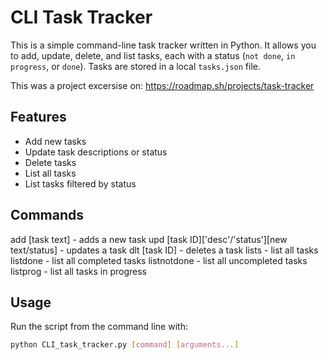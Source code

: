 # CLI Task Tracker

This is a simple command-line task tracker written in Python. It allows you to add, update, delete, and list tasks, each with a status (`not done`, `in progress`, or `done`). Tasks are stored in a local `tasks.json` file.

This was a project excersise on: https://roadmap.sh/projects/task-tracker

## Features

- Add new tasks
- Update task descriptions or status
- Delete tasks
- List all tasks
- List tasks filtered by status

## Commands

add [task text]                                 - adds a new task
upd [task ID]['desc'/'status'][new text/status] - updates a task
dlt [task ID]                                   - deletes a task
lists                                           - list all tasks
listdone                                        - list all completed tasks
listnotdone                                     - list all uncompleted tasks
listprog                                        - list all tasks in progress

## Usage

Run the script from the command line with:

```bash
python CLI_task_tracker.py [command] [arguments...]

